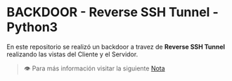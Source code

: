 # BACKDOOR - Reverse SSH Tunnel - Python3
En este repositorio se realizó un backdoor a travez de __Reverse SSH Tunnel__ realizando las vistas del Cliente y el Servidor. 

> 👁️ Para más información visitar la siguiente [Nota](https://tiagomedi.github.io/)